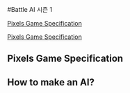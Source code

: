#Battle AI 시즌 1
<p><a href=#pixels-game-specification>Pixels Game Specification</a></p>
<p><a href=#how-to-make-an-ai?>Pixels Game Specification</a></p>
<h2 id='gamesp'>Pixels Game Specification</h2>


<h2 id='howto'>How to make an AI?</h2>
